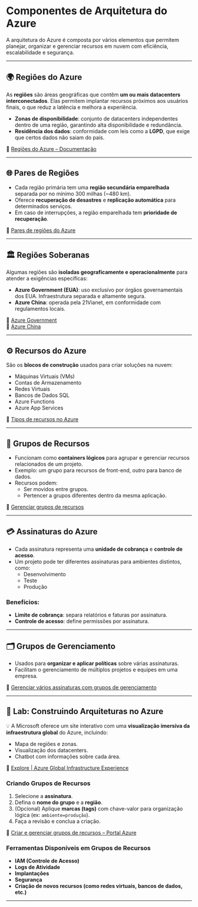 # Componentes de Arquitetura do Azure

A arquitetura do Azure é composta por vários elementos que permitem planejar, organizar e gerenciar recursos em nuvem com eficiência, escalabilidade e segurança.

---

## 🌍 Regiões do Azure

As **regiões** são áreas geográficas que contêm **um ou mais datacenters interconectados**. Elas permitem implantar recursos próximos aos usuários finais, o que reduz a latência e melhora a experiência.

- **Zonas de disponibilidade**: conjunto de datacenters independentes dentro de uma região, garantindo alta disponibilidade e redundância.
- **Residência dos dados**: conformidade com leis como a **LGPD**, que exige que certos dados não saiam do país.

🔗 [Regiões do Azure – Documentação](https://learn.microsoft.com/pt-br/azure/availability-zones/az-overview)

---

## 🌐 Pares de Regiões

- Cada região primária tem uma **região secundária emparelhada** separada por no mínimo 300 milhas (~480 km).
- Oferece **recuperação de desastres** e **replicação automática** para determinados serviços.
- Em caso de interrupções, a região emparelhada tem **prioridade de recuperação**.

🔗 [Pares de regiões do Azure](https://learn.microsoft.com/pt-br/azure/best-practices-availability-paired-regions)

---

## 🏛️ Regiões Soberanas

Algumas regiões são **isoladas geograficamente e operacionalmente** para atender a exigências específicas:

- **Azure Government (EUA)**: uso exclusivo por órgãos governamentais dos EUA. Infraestrutura separada e altamente segura.
- **Azure China**: operada pela 21Vianet, em conformidade com regulamentos locais.
  
🔗 [Azure Government](https://learn.microsoft.com/pt-br/azure/azure-government/documentation-government-welcome)  
🔗 [Azure China](https://learn.microsoft.com/en-us/azure/china/overview)

---

## ⚙️ Recursos do Azure

São os **blocos de construção** usados para criar soluções na nuvem:

- Máquinas Virtuais (VMs)
- Contas de Armazenamento
- Redes Virtuais
- Bancos de Dados SQL
- Azure Functions
- Azure App Services

🔗 [Tipos de recursos no Azure](https://learn.microsoft.com/pt-br/azure/azure-resource-manager/management/azure-services-resource-manager)

---

## 🧱 Grupos de Recursos

- Funcionam como **containers lógicos** para agrupar e gerenciar recursos relacionados de um projeto.
- Exemplo: um grupo para recursos de front-end, outro para banco de dados.
- Recursos podem:
  - Ser movidos entre grupos.
  - Pertencer a grupos diferentes dentro da mesma aplicação.

🔗 [Gerenciar grupos de recursos](https://learn.microsoft.com/pt-br/azure/azure-resource-manager/management/manage-resource-groups-portal)

---

## 💳 Assinaturas do Azure

- Cada assinatura representa uma **unidade de cobrança** e **controle de acesso**.
- Um projeto pode ter diferentes assinaturas para ambientes distintos, como:
  - Desenvolvimento
  - Teste
  - Produção

### Benefícios:
- **Limite de cobrança**: separa relatórios e faturas por assinatura.
- **Controle de acesso**: define permissões por assinatura.

---

## 🗂️ Grupos de Gerenciamento

- Usados para **organizar e aplicar políticas** sobre várias assinaturas.
- Facilitam o gerenciamento de múltiplos projetos e equipes em uma empresa.

🔗 [Gerenciar vários assinaturas com grupos de gerenciamento](https://learn.microsoft.com/pt-br/azure/governance/management-groups/overview)

---

## 🧪 Lab: Construindo Arquiteturas no Azure

💡 A Microsoft oferece um site interativo com uma **visualização imersiva da infraestrutura global** do Azure, incluindo:

- Mapa de regiões e zonas.
- Visualização dos datacenters.
- Chatbot com informações sobre cada área.

🔗 [Explore | Azure Global Infrastructure Experience](https://infrastructuremap.microsoft.com)

### Criando Grupos de Recursos

1. Selecione a **assinatura**.
2. Defina o **nome do grupo** e a **região**.
3. (Opcional) Aplique **marcas (tags)** com chave-valor para organização lógica (ex: `ambiente=produção`).
4. Faça a revisão e conclua a criação.

🔗 [Criar e gerenciar grupos de recursos – Portal Azure](https://learn.microsoft.com/pt-br/azure/azure-resource-manager/management/manage-resource-groups-portal)

### Ferramentas Disponíveis em Grupos de Recursos

- **IAM (Controle de Acesso)**
- **Logs de Atividade**
- **Implantações**
- **Segurança**
- **Criação de novos recursos (como redes virtuais, bancos de dados, etc.)**

---
